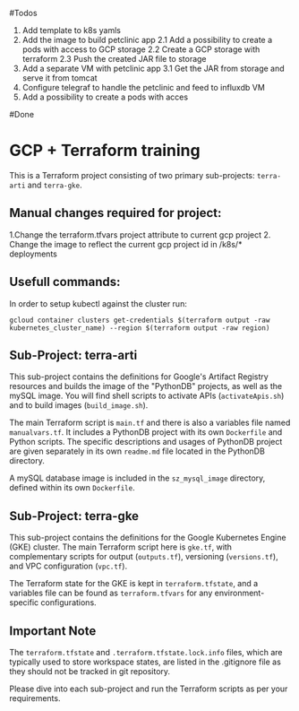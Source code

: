 #Todos

1. Add template to k8s yamls
2. Add the image to build petclinic app
    2.1 Add a possibility to create a pods with access to GCP storage
    2.2 Create a GCP storage with terraform
    2.3 Push the created JAR file to storage
3. Add a separate VM with petclinic app
    3.1 Get the JAR from storage and serve it from tomcat
4. Configure telegraf to handle the petclinic and feed to influxdb VM
5. Add a possibility to create a pods with acces

#Done

# GCP + Terraform training

This is a Terraform project consisting of two primary sub-projects: `terra-arti` and `terra-gke`.

## Manual changes required for project:

1.Change the terraform.tfvars project attribute to current gcp project
2. Change the image to reflect the current gcp project id in /k8s/* deployments

## Usefull commands:

In order to setup kubectl against the cluster run:

```gcloud container clusters get-credentials $(terraform output -raw kubernetes_cluster_name) --region $(terraform output -raw region)```

## Sub-Project: terra-arti 

This sub-project contains the definitions for Google's Artifact Registry resources and builds the image of the "PythonDB" projects, as well as the mySQL image.
You will find shell scripts to activate APIs (`activateApis.sh`) and to build images (`build_image.sh`).

The main Terraform script is `main.tf` and there is also a variables file named `manualvars.tf`. It includes a PythonDB project with its own `Dockerfile` and Python scripts. The specific descriptions and usages of PythonDB project are given separately in its own `readme.md` file located in the PythonDB directory.

A mySQL database image is included in the `sz_mysql_image` directory, defined within its own `Dockerfile`.

## Sub-Project: terra-gke

This sub-project contains the definitions for the Google Kubernetes Engine (GKE) cluster. The main Terraform script here is `gke.tf`, with complementary scripts for output (`outputs.tf`), versioning (`versions.tf`), and VPC configuration (`vpc.tf`).

The Terraform state for the GKE is kept in `terraform.tfstate`, and a variables file can be found as `terraform.tfvars` for any environment-specific configurations.

## Important Note

The `terraform.tfstate` and `.terraform.tfstate.lock.info` files, which are typically used to store workspace states, are listed in the .gitignore file as they should not be tracked in git repository.

Please dive into each sub-project and run the Terraform scripts as per your requirements.


